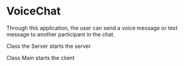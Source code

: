 # VoiceChat


Through this application, the user can send a voice message or text message to another participant in the chat.

Class the Server starts the server

Class Main starts the client
